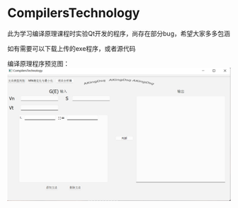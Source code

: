 # CompilersTechnology

此为学习编译原理课程时实验Qt开发的程序，尚存在部分bug，希望大家多多包涵 

如有需要可以下载上传的exe程序，或者源代码 

编译原理程序预览图： 
![CompilersTechnologyPreview](https://github.com/AkingDsq/CompilersTechnology/blob/master/img/CompilersTechnologyPreview.png)
